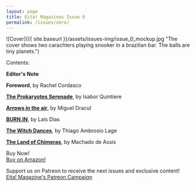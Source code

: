 ```yaml
---
layout: page
title: Eita! Magazines Issue 0
permalink: /issues/zero/
---
```



![Cover]({{ site.baseurl }}/assets/issues-img/issue_0_mockup.jpg "The cover shows two carachters playing snooker in a brazilian bar. The balls are tiny planets.")

Contents:  

**Editor's Note**  

**Foreword**, by Rachel Cordasco  

**[The Prokaryotes Serenade](/stories/2021/04/02/prokaryotes.html)**, by Isabor Quintiere   

**[Arrows in the air](/stories/2021/04/02/arrows.html)**, by Miguel Dracul

**[BURN.IN](/stories/2021/04/02/burnin.html)**, by Laís Dias

**[The Witch Dances](/stories/2021/04/02/witch.html)**, by Thiago Ambrosio Lage

**[The Land of Chimeras](/stories/2021/04/02/chimeras.html)**, by Machado de Assis  

Buy Now!  
[Buy on Amazon!](https://www.amazon.com/Eita-Magazine-Issue-December-2020-ebook/dp/B08R7NQLHF/ref=sr_1_1?dchild=1&keywords=eita%21+magazine&qid=1617541515&sr=8-1)  

Support us on Patreon to receive the next issues and exclusive content!  
[Eita! Magazine's Patreon Campaign](https://www.patreon.com/EitaMagSFF)
